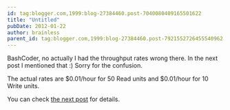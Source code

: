```yaml
---
id: tag:blogger.com,1999:blog-27384460.post-7040080409165501622
title: "Untitled"
pubDate: 2012-01-22
author: brainless
parent_id: tag:blogger.com,1999:blog-27384460.post-7921552726455540962
---
```


BashCoder, no actually I had the throughput rates wrong there. In the next post I mentioned that :) 
Sorry for the confusion.

The actual rates are $0.01/hour for 50 Read units and $0.01/hour for 10 Write units.

You can check [the next post](/2012/01/schema-example-on-amazon-dynamodb.html) for details.